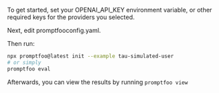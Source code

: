 To get started, set your OPENAI_API_KEY environment variable, or other required keys for the providers you selected.

Next, edit promptfooconfig.yaml.

Then run:

```bash
npx promptfoo@latest init --example tau-simulated-user
# or simply
promptfoo eval
```

Afterwards, you can view the results by running `promptfoo view`
